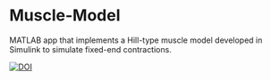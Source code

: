 # Muscle-Model
MATLAB app that implements a Hill-type muscle model developed in Simulink to simulate fixed-end contractions.

[![DOI](https://zenodo.org/badge/466865235.svg)](https://zenodo.org/badge/latestdoi/466865235)
